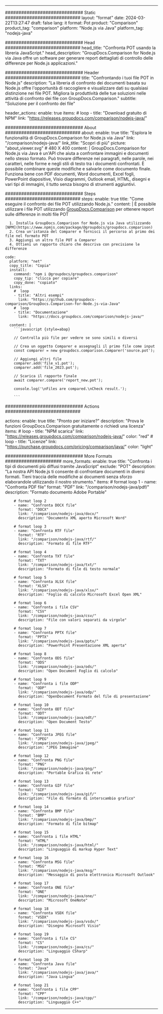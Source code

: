 
---
############################# Static ############################
layout: "format"
date:  2024-03-22T13:27:47
draft: false
lang: it
format: Pot
product: "Comparison"
product_tag: "comparison"
platform: "Node.js via Java"
platform_tag: "nodejs-java"

############################# Head ############################
head_title: "Confronta POT usando la libreria JavaScript."
head_description: "GroupDocs.Comparison for Node.js via Java offre un software per generare report dettagliati di controllo delle differenze per Node.js applicazioni."

############################# Header ############################
title: "Confrontando i tuoi file POT in Node.js" 
description: "La libreria di confronto dei documenti basata su Node.js offre l'opportunità di raccogliere e visualizzare dati su qualsiasi distinzione nei file POT. Migliora la produttività delle tue soluzioni nelle attività di confronto dei file con GroupDocs.Comparison."
subtitle: "Soluzione per il confronto dei file" 

header_actions:
  enable: true
  items:
    #  loop
    - title: "Download gratuito di NPM"
      link: "https://releases.groupdocs.com/comparison/nodejs-java/"
      
############################# About ############################
about:
    enable: true
    title: "Esplora le funzionalità di GroupDocs.Comparison for Node.js via Java"
    link: "/comparison/nodejs-java/"
    link_title: "Scopri di più"
    picture: "about_viewer.svg" # 480 X 400
    content: |
       GroupDocs.Comparison for Node.js via Java è un'API che aiuta a confrontare immagini e documenti nello stesso formato. Può trovare differenze nei paragrafi, nelle parole, nei caratteri, nelle forme e negli stili di testo tra i documenti confrontati. È possibile combinare queste modifiche e salvarle come documento finale. Funziona bene con PDF documenti, Word documenti, Excel fogli, PowerPoint diapositive, Visio diagrammi, Outlook email, HTML, disegni e vari tipi di immagini, il tutto senza bisogno di strumenti aggiuntivi.

############################# Steps ############################
steps:
    enable: true
    title: "Come eseguire il confronto dei file POT utilizzando Node.js."
    content: |
      È possibile utilizzare i file POT utilizzando [GroupDocs.Comparison](https://products.groupdocs.com/comparison/nodejs-java/) per ottenere report sulle differenze in molti file POT
      
      1. Installa GroupDocs.Comparison for Node.js via Java utilizzando [NPM](https://www.npmjs.com/package/@groupdocs/groupdocs.comparison)
      2. Crea un'istanza del Comparer e fornisci il percorso al primo dei file nel formato POT
      3. Aggiungi un altro file POT a Comparer
      4. Ottieni un rapporto chiaro che descriva con precisione le differenze
   
    code:
      platform: "net"
      copy_title: "Copia"
      install:
        command: "npm i @groupdocs/groupdocs.comparison"
        copy_tip: "clicca per copiare"
        copy_done: "copiato"
      links:
        #  loop
        - title: "Altri esempi"
          link: "https://github.com/groupdocs-comparison/GroupDocs.Comparison-for-Node.js-via-Java"
        #  loop
        - title: "Documentazione"
          link: "https://docs.groupdocs.com/comparison/nodejs-java/"
          
      content: |
        ```javascript {style=abap}

        // Controlla più file per vedere se sono simili o diversi

        // Crea un oggetto Comparer e assegnagli il primo file come input
        const comparer = new groupdocs.comparison.Comparer('source.pot');

        // Aggiungi altri file
        comparer.add('file_v1.pot');
        comparer.add('file_2023.pot');

        // Scarica il rapporto finale
        await comparer.compare('report_new.pot');

        console.log('\nFiles are compared.\nCheck result.');

        ```            

############################# Actions ############################

actions:
  enable: true
  title: "Pronto per iniziare?"
  description: "Prova le funzioni GroupDocs.Comparison gratuitamente o richiedi una licenza"
  items:
    #  loop
    - title: "NPM scarica"
      link: "https://releases.groupdocs.com/comparison/nodejs-java/"
      color: "red"
        #  loop
    - title: "Licenze"
      link: "https://purchase.groupdocs.com/pricing/comparison/java/"
      color: "light"


############################# More Formats #####################
more_formats:
    enable: true
    title: "Confronta i tipi di documenti più diffusi tramite JavaScript"
    exclude: "POT"
    description: "La nostra API Node.js ti consente di confrontare documenti in diversi formati. Tieni traccia delle modifiche ai documenti senza sforzo elaborandole utilizzando il nostro strumento."
    items: 
        # format loop 1
        - name: "Confronta PDF file"
          format: "PDF"
          link: "/comparison/nodejs-java/pdf/"
          description: "Formato documento Adobe Portable"

        # format loop 2
        - name: "Confronta DOCX file"
          format: "DOCX"
          link: "/comparison/nodejs-java/docx/"
          description: "Documento XML aperto Microsoft Word"

        # format loop 3
        - name: "Confronta RTF file"
          format: "RTF"
          link: "/comparison/nodejs-java/rtf/"
          description: "Formato di file RTF"

        # format loop 4
        - name: "Confronta TXT file"
          format: "TXT"
          link: "/comparison/nodejs-java/txt/"
          description: "Formato di file di testo normale"

        # format loop 5
        - name: "Confronta XLSX file"
          format: "XLSX"
          link: "/comparison/nodejs-java/xlsx/"
          description: "Foglio di calcolo Microsoft Excel Open XML"

        # format loop 6
        - name: "Confronta i file CSV"
          format: "CSV"
          link: "/comparison/nodejs-java/csv/"
          description: "File con valori separati da virgole"

        # format loop 7
        - name: "Confronta PPTX file"
          format: "PPTX"
          link: "/comparison/nodejs-java/pptx/"
          description: "PowerPoint Presentazione XML aperta"

        # format loop 8
        - name: "Confronta ODS file"
          format: "ODS"
          link: "/comparison/nodejs-java/ods/"
          description: "Open Document Foglio di calcolo"

        # format loop 9
        - name: "Confronta i file ODP"
          format: "ODP"
          link: "/comparison/nodejs-java/odp/"
          description: "OpenDocument Formato del file di presentazione"

        # format loop 10
        - name: "Confronta ODT file"
          format: "ODT"
          link: "/comparison/nodejs-java/odt/"
          description: "Open Document Testo"

        # format loop 11
        - name: "Confronta JPEG file"
          format: "JPEG"
          link: "/comparison/nodejs-java/jpeg/"
          description: "JPEG Immagine"

        # format loop 12
        - name: "Confronta PNG file"
          format: "PNG"
          link: "/comparison/nodejs-java/png/"
          description: "Portable Grafica di rete"

        # format loop 13
        - name: "Confronta GIF file"
          format: "GIF"
          link: "/comparison/nodejs-java/gif/"
          description: "File di formato di interscambio grafico"

        # format loop 14
        - name: "Confronta BMP file"
          format: "BMP"
          link: "/comparison/nodejs-java/bmp/"
          description: "Formato di file bitmap"

        # format loop 15
        - name: "Confronta i file HTML"
          format: "HTML"
          link: "/comparison/nodejs-java/html/"
          description: "Linguaggio di markup Hyper Text"

        # format loop 16
        - name: "Confronta MSG file"
          format: "MSG"
          link: "/comparison/nodejs-java/msg/"
          description: "Messaggio di posta elettronica Microsoft Outlook"

        # format loop 17
        - name: "Confronta ONE file"
          format: "ONE"
          link: "/comparison/nodejs-java/one/"
          description: "Microsoft OneNote"

        # format loop 18
        - name: "Confronta VSDX file"
          format: "VSDX"
          link: "/comparison/nodejs-java/vsdx/"
          description: "Disegno Microsoft Visio"

        # format loop 19
        - name: "Confronta i file CS"
          format: "CS"
          link: "/comparison/nodejs-java/cs/"
          description: "Linguaggio CSharp"

        # format loop 20
        - name: "Confronta Java file"
          format: "Java"
          link: "/comparison/nodejs-java/java/"
          description: "Java Lingua"
          
        # format loop 21
        - name: "Confronta i file CPP"
          format: "CPP"
          link: "/comparison/nodejs-java/cpp/"
          description: "Linguaggio C++"
---